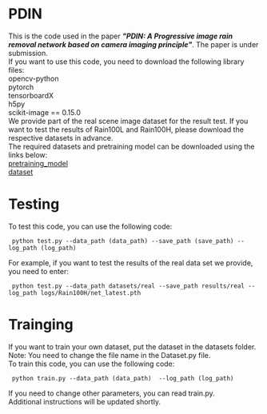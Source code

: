 # PDIN  
This is the code used in the paper ___"PDIN: A Progressive image rain removal network based on camera imaging principle"___. The paper is under submission.  
If you want to use this code, you need to download the following library files:  
opencv-python  
pytorch  
tensorboardX  
h5py  
scikit-image == 0.15.0  
We provide part of the real scene image dataset for the result test. If you want to test the results of Rain100L and Rain100H, please download the respective datasets in advance.  
The required datasets and pretraining model can be downloaded using the links below:  
 [pretraining_model]()  
 [dataset]()  
# Testing  
To test this code, you can use the following code:  
```
 python test.py --data_path (data_path) --save_path (save_path) --log_path (log_path)
```
For example, if you want to test the results of the real data set we provide, you need to enter:  
```
 python test.py --data_path datasets/real --save_path results/real --log_path logs/Rain100H/net_latest.pth
```
# Trainging  
If you want to train your own dataset, put the dataset in the datasets folder. Note: You need to change the file name in the Dataset.py file.  
To train this code, you can use the following code:  
```
 python train.py --data_path (data_path)  --log_path (log_path)
```
If you need to change other parameters, you can read train.py.  
Additional instructions will be updated shortly.
